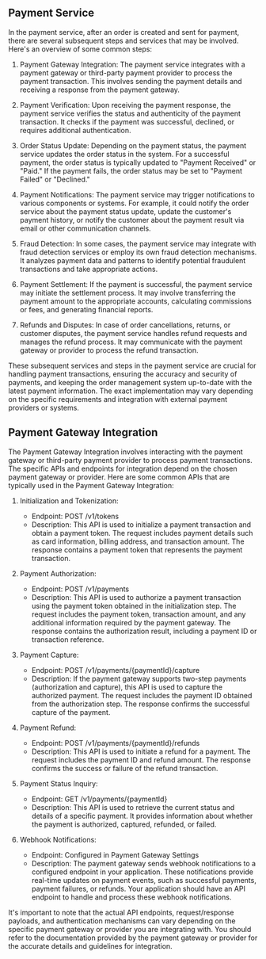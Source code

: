 ## Payment Service 

In the payment service, after an order is created and sent for payment, there are several subsequent steps and services that may be involved. Here's an overview of some common steps:

1. Payment Gateway Integration: The payment service integrates with a payment gateway or third-party payment provider to process the payment transaction. This involves sending the payment details and receiving a response from the payment gateway.

2. Payment Verification: Upon receiving the payment response, the payment service verifies the status and authenticity of the payment transaction. It checks if the payment was successful, declined, or requires additional authentication.

3. Order Status Update: Depending on the payment status, the payment service updates the order status in the system. For a successful payment, the order status is typically updated to "Payment Received" or "Paid." If the payment fails, the order status may be set to "Payment Failed" or "Declined."

4. Payment Notifications: The payment service may trigger notifications to various components or systems. For example, it could notify the order service about the payment status update, update the customer's payment history, or notify the customer about the payment result via email or other communication channels.

5. Fraud Detection: In some cases, the payment service may integrate with fraud detection services or employ its own fraud detection mechanisms. It analyzes payment data and patterns to identify potential fraudulent transactions and take appropriate actions.

6. Payment Settlement: If the payment is successful, the payment service may initiate the settlement process. It may involve transferring the payment amount to the appropriate accounts, calculating commissions or fees, and generating financial reports.

7. Refunds and Disputes: In case of order cancellations, returns, or customer disputes, the payment service handles refund requests and manages the refund process. It may communicate with the payment gateway or provider to process the refund transaction.

These subsequent services and steps in the payment service are crucial for handling payment transactions, ensuring the accuracy and security of payments, and keeping the order management system up-to-date with the latest payment information. The exact implementation may vary depending on the specific requirements and integration with external payment providers or systems.

## Payment Gateway Integration

The Payment Gateway Integration involves interacting with the payment gateway or third-party payment provider to process payment transactions. The specific APIs and endpoints for integration depend on the chosen payment gateway or provider. Here are some common APIs that are typically used in the Payment Gateway Integration:

1. Initialization and Tokenization:
   - Endpoint: POST /v1/tokens
   - Description: This API is used to initialize a payment transaction and obtain a payment token. The request includes payment details such as card information, billing address, and transaction amount. The response contains a payment token that represents the payment transaction.

2. Payment Authorization:
   - Endpoint: POST /v1/payments
   - Description: This API is used to authorize a payment transaction using the payment token obtained in the initialization step. The request includes the payment token, transaction amount, and any additional information required by the payment gateway. The response contains the authorization result, including a payment ID or transaction reference.

3. Payment Capture:
   - Endpoint: POST /v1/payments/{paymentId}/capture
   - Description: If the payment gateway supports two-step payments (authorization and capture), this API is used to capture the authorized payment. The request includes the payment ID obtained from the authorization step. The response confirms the successful capture of the payment.

4. Payment Refund:
   - Endpoint: POST /v1/payments/{paymentId}/refunds
   - Description: This API is used to initiate a refund for a payment. The request includes the payment ID and refund amount. The response confirms the success or failure of the refund transaction.

5. Payment Status Inquiry:
   - Endpoint: GET /v1/payments/{paymentId}
   - Description: This API is used to retrieve the current status and details of a specific payment. It provides information about whether the payment is authorized, captured, refunded, or failed.

6. Webhook Notifications:
   - Endpoint: Configured in Payment Gateway Settings
   - Description: The payment gateway sends webhook notifications to a configured endpoint in your application. These notifications provide real-time updates on payment events, such as successful payments, payment failures, or refunds. Your application should have an API endpoint to handle and process these webhook notifications.

It's important to note that the actual API endpoints, request/response payloads, and authentication mechanisms can vary depending on the specific payment gateway or provider you are integrating with. You should refer to the documentation provided by the payment gateway or provider for the accurate details and guidelines for integration.







